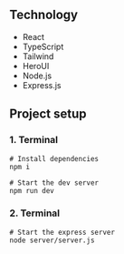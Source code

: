 ## Technology

- React
- TypeScript
- Tailwind
- HeroUI
- Node.js
- Express.js

## Project setup

### 1. Terminal

```
# Install dependencies
npm i

# Start the dev server
npm run dev
```

### 2. Terminal

```
# Start the express server
node server/server.js
```
